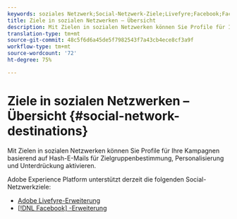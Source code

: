 ```yaml
---
keywords: soziales Netzwerk;Social-Netzwerk-Ziele;Livefyre;Facebook;Facebook
title: Ziele in sozialen Netzwerken – Übersicht
description: Mit Zielen in sozialen Netzwerken können Sie Profile für Ihre Kampagnen basierend auf Hash-E-Mails für Zielgruppenbestimmung, Personalisierung und Unterdrückung aktivieren.
translation-type: tm+mt
source-git-commit: 48c5f6d6a45de5f7982543f7a43cb4ece8cf3a9f
workflow-type: tm+mt
source-wordcount: '72'
ht-degree: 75%

---
```



# Ziele in sozialen Netzwerken – Übersicht {#social-network-destinations}

Mit Zielen in sozialen Netzwerken können Sie Profile für Ihre Kampagnen basierend auf Hash-E-Mails für Zielgruppenbestimmung, Personalisierung und Unterdrückung aktivieren.

Adobe Experience Platform unterstützt derzeit die folgenden Social-Netzwerkziele:

- [Adobe Livefyre-Erweiterung](./adobe-livefyre.md)
- [[!DNL Facebook] -Erweiterung ](./facebook.md)